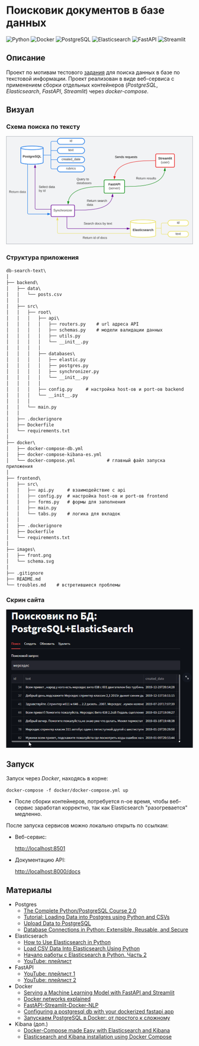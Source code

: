 # Поисковик документов в базе данных 

![Python](https://img.shields.io/badge/-Python_3.10-05122A?style=flat-square&logo=Python&color=353535) 
![Docker](https://img.shields.io/badge/-Docker-05122A?style=flat-square&logo=Docker&color=353535) 
![PostgreSQL](https://img.shields.io/badge/PostgreSQL-psycopg2-05122A?style=flat-square&logo=PostgreSQL&color=2b3496&labelColor=353535) 
![Elasticsearch](https://img.shields.io/badge/-Elasticsearch-05122A?style=flat-square&logo=Elasticsearch&color=353535) 
![FastAPI](https://img.shields.io/badge/-FastAPI-05122A?style=flat-square&logo=FastAPI&color=353535) 
![Streamlit](https://img.shields.io/badge/-Streamlit-05122A?style=flat-square&logo=Streamlit&color=353535)

## Описание
Проект по мотивам тестового 
[задания](https://karpovilia.notion.site/Python-67777c95bdbe4e59856c59b707349f2d)
для поиска данных в базе по текстовой информации.
Проект реализован в виде веб-сервиса с применением сборки
отдельных контейнеров 
(*PostgreSQL*, *Elasticsearch*, *FastAPI*, *Streamlit*)
через *docker-compose*.

## Визуал
### Схема поиска по тексту
![Схема разработанного сервиса](images/schema.svg)
### Структура приложения
```commandline
db-search-text\
│
├── backend\
│   ├── data\
│   │   └── posts.csv
│   │
│   ├── src\
│   │   ├── root\
│   │   │   ├── api\
│   │   │   │   ├── routers.py    # url адреса API
│   │   │   │   ├── schemas.py    # модели валидации данных
│   │   │   │   ├── utils.py
│   │   │   │   └── __init__.py
│   │   │   │
│   │   │   ├── databases\
│   │   │   │   ├── elastic.py
│   │   │   │   ├── postgres.py
│   │   │   │   ├── synchronizer.py
│   │   │   │   └── __init__.py
│   │   │   │
│   │   │   ├── config.py     # настройка host-ов и port-ов backend
│   │   │   └── __init__.py
│   │   │
│   │   └── main.py
│   │
│   ├── .dockerignore
│   ├── Dockerfile
│   └── requirements.txt
│
├── docker\
│   ├── docker-compose-db.yml         
│   ├── docker-compose-kibana-es.yml  
│   └── docker-compose.yml            # главный файл запуска приложения
│
├── frontend\
│   ├── src\
│   │   ├── api.py     # взаимодействие с api
│   │   ├── config.py  # настройка host-ов и port-ов frontend
│   │   ├── forms.py   # формы для заполнения
│   │   ├── main.py
│   │   └── tabs.py    # логика для вкладок
│   │
│   ├── .dockerignore
│   ├── Dockerfile
│   └── requirements.txt
│
├── images\
│   ├── front.png
│   └── schema.svg
│
├── .gitignore
├── README.md
└── troubles.md    # встретившиеся проблемы
```
### Скрин сайта
![Скрин сайта](images/front.png)
## Запуск
Запуск через *Docker*, находясь в корне:

`docker-compose -f docker/docker-compose.yml up`

+ После сборки контейнеров, потребуется n-ое время, 
чтобы веб-сервис заработал корректно, так как Elasticsearch 
"разогревается" медленно.

После запуска сервисов можно локально открыть по ссылкам:
+ Веб-сервис:

  [http://localhost:8501](http://localhost:8501)

+ Документацию API:

  [http://localhost:8000/docs](http://localhost:8000/docs)


## Материалы
+ Postgres
    - [The Complete Python/PostgreSQL Course 2.0](https://pysql.tecladocode.com/section05/lectures/06_psycopg2_cursors_and_queries/)
    - [Tutorial: Loading Data into Postgres using Python and CSVs](https://www.dataquest.io/blog/loading-data-into-postgres/)
    - [Upload Data to PostgreSQL](https://theinformationlab.nl/2022/01/03/upload-data-to-postgresql/)
    - [Database Connections in Python: Extensible, Reusable, and Secure](https://medium.com/opex-analytics/database-connections-in-python-extensible-reusable-and-secure-56ebcf9c67fe)
+ Elasticserach
    - [How to Use Elasticsearch in Python](https://dylancastillo.co/elasticsearch-python/)
    - [Load CSV Data Into Elasticsearch Using Python](https://medium.com/@sumukhi.cv/load-csv-data-into-elasticsearch-using-python-11e14b4d4c99)
    - [Начало работы с Elasticsearch в Python. Часть 2](https://medium.com/nuances-of-programming/%D0%BD%D0%B0%D1%87%D0%B0%D0%BB%D0%BE-%D1%80%D0%B0%D0%B1%D0%BE%D1%82%D1%8B-%D1%81-elasticsearch-%D0%B2-python-%D1%87%D0%B0%D1%81%D1%82%D1%8C-2-412796dcb213)
    - [YouTube: плейлист](https://www.youtube.com/watch?v=YLgE6vCuVpo&list=PLlKID9PnOE5jzJmRYfY0Rs1axrlH4-Qe_&index=11)
+ FastAPI
    - [YouTube: плейлист 1](https://www.youtube.com/watch?v=7IdfnjXsdN4&list=PLeLN0qH0-mCVQKZ8-W1LhxDcVlWtTALCS)
    - [YouTube: плейлист 2](https://www.youtube.com/watch?v=UkwpJyvf8CA&list=PLlKID9PnOE5jiWTTsshCXdz5qvg8JWezX)
+ Docker
    - [Serving a Machine Learning Model with FastAPI and Streamlit](https://testdriven.io/blog/fastapi-streamlit/)
    - [Docker networks explained](https://accesto.com/blog/docker-networks-explained-part-2/)
    - [FastAPI-Streamlit-Docker-NLP](https://github.com/subhasisj/FastAPI-Streamlit-Docker-NLP)
    - [Configuring a postgresql db with your dockerized fastapi app](https://www.jeffastor.com/blog/pairing-a-postgresql-db-with-your-dockerized-fastapi-app)
    - [Запускаем PostgreSQL в Docker: от простого к сложному](https://habr.com/ru/articles/578744/)
+ Kibana (доп.)
    - [Docker-Compose made Easy with Elasticsearch and Kibana](https://levelup.gitconnected.com/docker-compose-made-easy-with-elasticsearch-and-kibana-4cb4110a80dd)
    - [Elasticsearch and Kibana installation using Docker Compose](https://blog.devgenius.io/elasticsearch-and-kibana-installation-using-docker-compose-886c4823495e)

